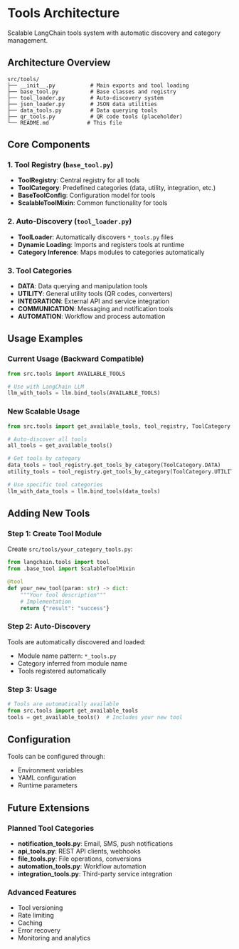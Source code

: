 # Tools Architecture

Scalable LangChain tools system with automatic discovery and category management.

## Architecture Overview

```
src/tools/
├── __init__.py           # Main exports and tool loading
├── base_tool.py          # Base classes and registry
├── tool_loader.py        # Auto-discovery system
├── json_loader.py        # JSON data utilities
├── data_tools.py         # Data querying tools
├── qr_tools.py           # QR code tools (placeholder)
└── README.md            # This file
```

## Core Components

### 1. Tool Registry (`base_tool.py`)
- **ToolRegistry**: Central registry for all tools
- **ToolCategory**: Predefined categories (data, utility, integration, etc.)
- **BaseToolConfig**: Configuration model for tools
- **ScalableToolMixin**: Common functionality for tools

### 2. Auto-Discovery (`tool_loader.py`)
- **ToolLoader**: Automatically discovers `*_tools.py` files
- **Dynamic Loading**: Imports and registers tools at runtime
- **Category Inference**: Maps modules to categories automatically

### 3. Tool Categories
- **DATA**: Data querying and manipulation tools
- **UTILITY**: General utility tools (QR codes, converters)
- **INTEGRATION**: External API and service integration
- **COMMUNICATION**: Messaging and notification tools
- **AUTOMATION**: Workflow and process automation

## Usage Examples

### Current Usage (Backward Compatible)
```python
from src.tools import AVAILABLE_TOOLS

# Use with LangChain LLM
llm_with_tools = llm.bind_tools(AVAILABLE_TOOLS)
```

### New Scalable Usage
```python
from src.tools import get_available_tools, tool_registry, ToolCategory

# Auto-discover all tools
all_tools = get_available_tools()

# Get tools by category
data_tools = tool_registry.get_tools_by_category(ToolCategory.DATA)
utility_tools = tool_registry.get_tools_by_category(ToolCategory.UTILITY)

# Use specific tool categories
llm_with_data_tools = llm.bind_tools(data_tools)
```

## Adding New Tools

### Step 1: Create Tool Module
Create `src/tools/your_category_tools.py`:

```python
from langchain.tools import tool
from .base_tool import ScalableToolMixin

@tool
def your_new_tool(param: str) -> dict:
    """Your tool description"""
    # Implementation
    return {"result": "success"}
```

### Step 2: Auto-Discovery
Tools are automatically discovered and loaded:
- Module name pattern: `*_tools.py`
- Category inferred from module name
- Tools registered automatically

### Step 3: Usage
```python
# Tools are automatically available
from src.tools import get_available_tools
tools = get_available_tools()  # Includes your new tool
```

## Configuration

Tools can be configured through:
- Environment variables
- YAML configuration
- Runtime parameters

## Future Extensions

### Planned Tool Categories
- **notification_tools.py**: Email, SMS, push notifications
- **api_tools.py**: REST API clients, webhooks
- **file_tools.py**: File operations, conversions
- **automation_tools.py**: Workflow automation
- **integration_tools.py**: Third-party service integration

### Advanced Features
- Tool versioning
- Rate limiting
- Caching
- Error recovery
- Monitoring and analytics